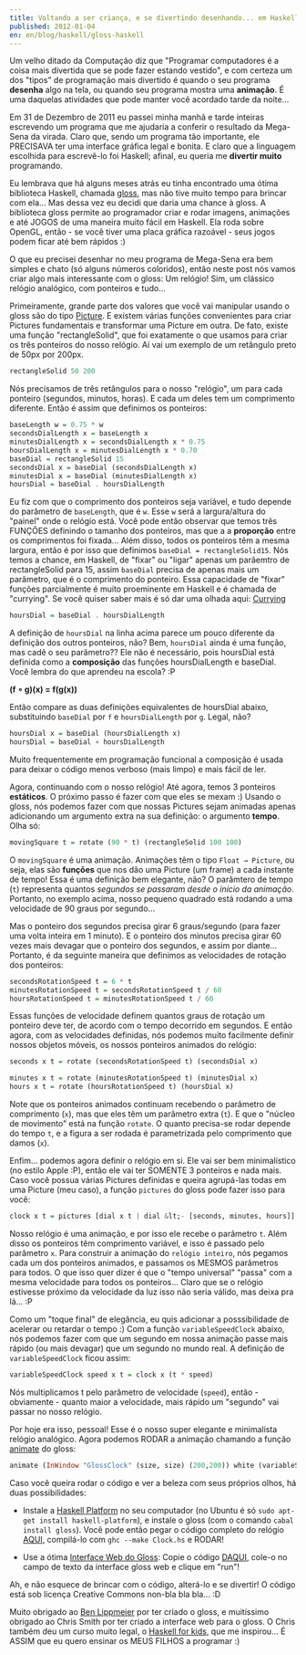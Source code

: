 ```yaml
---
title: Voltando a ser criança, e se divertindo desenhando... em Haskell
published: 2012-01-04
en: en/blog/haskell/gloss-haskell
---
```


Um velho ditado da Computação diz que "Programar computadores é a coisa mais divertida que se pode fazer estando vestido",
e com certeza um dos "tipos" de programação mais divertido é quando o seu programa **desenha** algo na tela,
ou quando seu programa mostra uma **animação**.
É uma daquelas atividades que pode manter você acordado tarde da noite...

Em 31 de Dezembro de 2011 eu passei minha manhã e tarde inteiras escrevendo um programa que me ajudaria a conferir o resultado da Mega-Sena da virada.
Claro que, sendo um programa tão importante, ele PRECISAVA ter uma interface gráfica legal e bonita.
E claro que a linguagem escolhida para escrevê-lo foi Haskell; afinal, eu queria me **divertir muito** programando.

<!--more-->

Eu lembrava que há alguns meses atrás eu tinha encontrado uma ótima biblioteca Haskell,
chamada [gloss][1], mas não tive muito tempo para brincar com ela...
Mas dessa vez eu decidi que daria uma chance à gloss.
A biblioteca gloss permite ao programador criar e rodar imagens, animações e até JOGOS de uma maneira muito fácil em Haskell.
Ela roda sobre OpenGL, então - se você tiver uma placa gráfica razoável - seus jogos podem ficar até bem rápidos :)

O que eu precisei desenhar no meu programa de Mega-Sena era bem simples e chato (só alguns números coloridos),
então neste post nós vamos criar algo mais interessante com o gloss: Um relógio! Sim, um clássico relógio analógico, com ponteiros e tudo...

Primeiramente, grande parte dos valores que você vai manipular usando o gloss são do tipo [Picture][2].
E existem várias funções convenientes para criar Pictures fundamentais e transformar uma Picture em outra.
De fato, existe uma função "rectangleSolid", que foi exatamente o que usamos para criar os três ponteiros do nosso relógio.
Aí vai um exemplo de um retângulo preto de 50px por 200px.

```haskell
rectangleSolid 50 200
```

Nós precisamos de três retângulos para o nosso "relógio", um para cada ponteiro (segundos, minutos, horas).
E cada um deles tem um comprimento diferente. Então é assim que definimos  os ponteiros:

```haskell
baseLength w = 0.75 * w
secondsDialLength x = baseLength x
minutesDialLength x = secondsDialLength x * 0.75
hoursDialLength x = minutesDialLength x * 0.70
baseDial = rectangleSolid 15
secondsDial x = baseDial (secondsDialLength x)
minutesDial x = baseDial (minutesDialLength x)
hoursDial = baseDial . hoursDialLength
```

Eu fiz com que o comprimento dos ponteiros seja variável, e tudo depende do parâmetro de `baseLength`, que é `w`.
Esse `w` será a largura/altura do "painel" onde o relógio está.
Você pode então observar que temos três FUNÇÕES definindo o tamanho dos ponteiros, mas que a a **proporção** entre os comprimentos foi fixada...
Além disso, todos os ponteiros têm a mesma largura, então é por isso que definimos `baseDial = rectangleSolid15`.
Nós temos a chance, em Haskell, de "fixar" ou "ligar" apenas um parâemtro de rectangleSolid para 15, assim `baseDial` precisa de apenas mais um parâmetro, que é o comprimento do ponteiro.
Essa capacidade de "fixar" funções parcialmente é muito proeminente em Haskell e é chamada de "currying".
Se você quiser saber mais é só dar uma olhada aqui: [Currying][3]

```haskell
hoursDial = baseDial . hoursDialLength
```

A definição de `hoursDial` na linha acima parece um pouco diferente da definição dos outros ponteiros, não?
Bem, `hoursDial` ainda é uma função, mas cadê o seu parâmetro??
Ele não é necessário, pois hoursDial está definida como a **composição** das funções hoursDialLength e baseDial.
Você lembra do que aprendeu na escola? :P

**(f ∘ g)(x) = f(g(x))**

Então compare as duas definições equivalentes de hoursDial abaixo, substituindo `baseDial` por `f` e `hoursDialLength` por `g`.
Legal, não?

```haskell
hoursDial x = baseDial (hoursDialLength x)
hoursDial = baseDial ∘ hoursDialLength
```

Muito frequentemente em programação funcional a composição é usada para deixar o código menos verboso (mais limpo) e mais fácil de ler.

Agora, continuando com o nosso relógio!
Até agora, temos 3 ponteiros **estáticos**. O próximo passo é fazer com que eles se mexam :)
Usando o gloss, nós podemos fazer com que nossas Pictures sejam animadas apenas adicionando um argumento extra na sua definição: o argumento **tempo**.
Olha só:

```haskell
movingSquare t = rotate (90 * t) (rectangleSolid 100 100)
```

O `movingSquare` é uma animação.
Animações têm o tipo `Float → Picture`, ou seja, elas são **funções** que nos dão uma Picture (um frame) a cada instante de tempo!
Essa é uma definição bem elegante, não?
O parâmtero de tempo (`t`) representa quantos _segundos se passaram desde o início da animação_.
Portanto, no exemplo acima, nosso pequeno quadrado está rodando a uma velocidade de 90 graus por segundo...

Mas o ponteiro dos segundos precisa girar 6 graus/segundo (para fazer uma volta inteira em 1 minuto).
E o ponteiro dos minutos precisa girar 60 vezes mais devagar que o ponteiro dos segundos, e assim por diante...
Portanto, é da seguinte maneira que definimos as velocidades de rotação dos ponteiros:

```haskell
secondsRotationSpeed t = 6 * t
minutesRotationSpeed t = secondsRotationSpeed t / 60
hoursRotationSpeed t = minutesRotationSpeed t / 60
```

Essas funções de velocidade definem quantos graus de rotação um ponteiro deve ter, de acordo com o tempo decorrido em segundos.
E então agora, com as velocidades definidas, nós podemos muito facilmente definir nossos objetos móveis, os nossos ponteiros animados do relógio:

```haskell
seconds x t = rotate (secondsRotationSpeed t) (secondsDial x)

minutes x t = rotate (minutesRotationSpeed t) (minutesDial x)
hours x t = rotate (hoursRotationSpeed t) (hoursDial x)
```

Note que os ponteiros animados continuam recebendo o parâmetro de comprimento (`x`), mas que eles têm um parâmetro extra (`t`).
E que o "núcleo de movimento" está na função `rotate`.
O quanto precisa-se rodar depende do tempo `t`, e a figura a ser rodada é parametrizada pelo comprimento que damos (`x`).

Enfim... podemos agora definir o relógio em si.
Ele vai ser bem minimalístico (no estilo Apple :P), então ele vai ter SOMENTE 3 ponteiros e nada mais.
Caso você possua várias Pictures definidas e queira agrupá-las todas em uma Picture (meu caso), a função `pictures` do gloss pode fazer isso para você:

```haskell
clock x t = pictures [dial x t | dial &lt;- [seconds, minutes, hours]]
```

Nosso relógio é uma animação, e por isso ele recebe o parâmetro `t`.
Além disso os ponteiros têm comprimento variável, e isso é passado pelo parâmetro `x`.
Para construir a animação do `relógio inteiro`, nós pegamos cada um dos ponteiros animados, e passamos os MESMOS parâmetros para todos.
O que isso quer dizer é que o "tempo universal" "passa" com a mesma velocidade para todos os ponteiros...
Claro que se o relógio estivesse próximo da velocidade da luz isso não seria válido, mas deixa pra lá... :P

Como um "toque final" de elegância, eu quis adicionar a posssibilidade de acelerar ou retardar o tempo :)
Com a função `variableSpeedClock` abaixo, nós podemos fazer com que um segundo em nossa animação passe mais rápido (ou mais devagar) que um segundo no mundo real.
A definição de `variableSpeedClock` ficou assim:

```haskell
variableSpeedClock speed x t = clock x (t * speed)
```

Nós multiplicamos t pelo parâmetro de velocidade (`speed`), então - obviamente - quanto maior a velocidade, mais rápido um "segundo" vai passar no nosso relógio.

Por hoje era isso, pessoal!
Esse é o nosso super elegante e minimalista relógio analógico.
Agora podemos RODAR a animação chamando a função [animate][4] do gloss:

```haskell
animate (InWindow "GlossClock" (size, size) (200,200)) white (variableSpeedClock speed' size')
```

Caso você queira rodar o código e ver a beleza com seus próprios olhos, há duas possibilidades:

  * Instale a [Haskell Platform][5] no seu computador (no Ubuntu é só `sudo apt-get install haskell-platform`),
    e instale o gloss (com o comando `cabal install gloss`). 
    Você pode então pegar o código completo do relógio [AQUI][6], compilá-lo com `ghc --make Clock.hs` e RODAR!

  * Use a ótima [Interface Web do Gloss][7]: Copie o código [DAQUI][8], cole-o no campo de texto da interface gloss web e clique em "run"!

Ah, e não esquece de brincar com o código, alterá-lo e se divertir!
O código está sob licença Creative Commons non-bla bla bla... :D

Muito obrigado ao [Ben Lippmeier][9] por ter criado o gloss,
e muitíssimo obrigado ao Chris Smith por ter criado a interface web para o gloss.
O Chris também deu um curso muito legal, o [Haskell for kids][10], que me inspirou...
É ASSIM que eu quero ensinar os MEUS FILHOS a programar :)


[1]: <http://gloss.ouroborus.net/>
[2]: <http://hackage.haskell.org/packages/archive/gloss/1.6.0.1/doc/html/Graphics-Gloss-Data-Picture.html>
[3]: <http://www.haskell.org/haskellwiki/Currying>
[4]: <http://hackage.haskell.org/packages/archive/gloss/1.6.0.1/doc/html/Graphics-Gloss-Interface-Animate.html>
[5]: <http://hackage.haskell.org/platform/>
[6]: <http://hpaste.org/56079>
[7]: <http://dac4.designacourse.com:8000/>
[8]: <http://hpaste.org/56080>
[9]: <http://www.cse.unsw.edu.au/~benl/>
[10]: <http://cdsmith.wordpress.com/2011/08/16/haskell-for-kids-week-1/>
